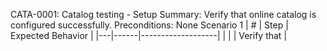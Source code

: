CATA-0001: Catalog testing - Setup
Summary: Verify that online catalog is configured successfully.
Preconditions: None
Scenario 1
 | \# | Step | Expected Behavior | 
 |---|------|-------------------| 
 |   |      | Verify that       | 
